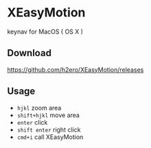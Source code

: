 # XEasyMotion
keynav for MacOS ( OS X )

## Download
https://github.com/h2ero/XEasyMotion/releases

## Usage

* `hjkl` zoom area
* `shift+hjkl` move area
* `enter` click
* `shift enter` right click
* `cmd+i` call XEasyMotion
